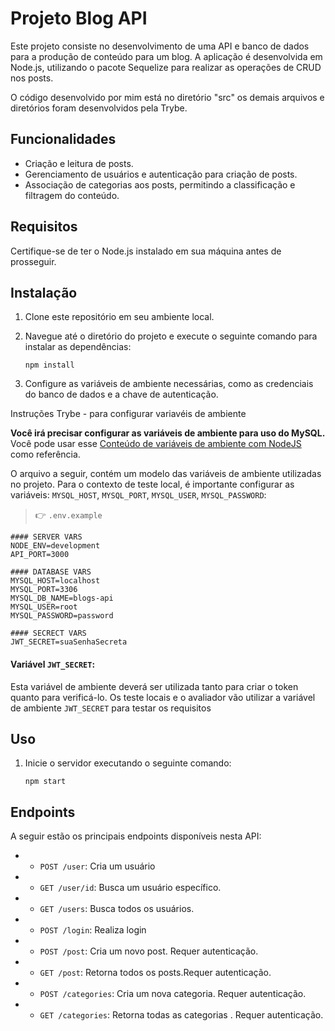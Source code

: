 

<!-- Olá, Tryber!

Esse é apenas um arquivo inicial para o README do seu projeto.

É essencial que você preencha esse documento por conta própria, ok?

Não deixe de usar nossas dicas de escrita de README de projetos, e deixe sua criatividade brilhar!

⚠️ IMPORTANTE: você precisa deixar nítido:
- quais arquivos/pastas foram desenvolvidos por você; 
- quais arquivos/pastas foram desenvolvidos por outra pessoa estudante;
- quais arquivos/pastas foram desenvolvidos pela Trybe.

-->
# Projeto Blog API

Este projeto consiste no desenvolvimento de uma API e banco de dados para a produção de conteúdo para um blog. A aplicação é desenvolvida em Node.js, utilizando o pacote Sequelize para realizar as operações de CRUD nos posts.
   
 
 O código desenvolvido por mim está no diretório "src" os demais arquivos e diretórios foram desenvolvidos pela Trybe.

## Funcionalidades

- Criação e  leitura de posts.
- Gerenciamento de usuários e autenticação para criação de posts.
- Associação de categorias aos posts, permitindo a classificação e filtragem do conteúdo.

## Requisitos

Certifique-se de ter o Node.js instalado em sua máquina antes de prosseguir.

## Instalação

1. Clone este repositório em seu ambiente local.
2. Navegue até o diretório do projeto e execute o seguinte comando para instalar as dependências:

    ```npm install```

   
3. Configure as variáveis de ambiente necessárias, como as credenciais do banco de dados e a chave de autenticação.

Instruções Trybe - para configurar variavéis de ambiente

**Você irá precisar configurar as variáveis de ambiente para uso do MySQL.** Você pode usar esse [Conteúdo de variáveis de ambiente com NodeJS](https://blog.rocketseat.com.br/variaveis-ambiente-nodejs/) como referência.

  O arquivo a seguir, contém um modelo das variáveis de ambiente utilizadas no projeto. Para o contexto de teste local, é importante configurar as variáveis: `MYSQL_HOST`, `MYSQL_PORT`, `MYSQL_USER`, `MYSQL_PASSWORD`:

  > 👉 `.env.example`
  ```env
  #### SERVER VARS
  NODE_ENV=development
  API_PORT=3000

  #### DATABASE VARS
  MYSQL_HOST=localhost
  MYSQL_PORT=3306
  MYSQL_DB_NAME=blogs-api
  MYSQL_USER=root
  MYSQL_PASSWORD=password

  #### SECRECT VARS
  JWT_SECRET=suaSenhaSecreta
  ```

  #### Variável `JWT_SECRET`:
  
  Esta variável de ambiente deverá ser utilizada tanto para criar o token quanto para verificá-lo. Os teste locais e o avaliador vão utilizar a variável de ambiente `JWT_SECRET` para testar os requisitos
## Uso

1. Inicie o servidor executando o seguinte comando:

   ```npm start```

   

## Endpoints

A seguir estão os principais endpoints disponíveis nesta API:
- - `POST /user`: Cria um usuário
- - `GET /user/id`: Busca um usuário específico.
- - `GET /users`: Busca todos os usuários.
- - `POST /login`: Realiza login
- - `POST /post`: Cria um novo post. Requer autenticação.
- - `GET /post`: Retorna todos os posts.Requer autenticação.
- - `POST /categories`: Cria um nova categoria. Requer autenticação.
- - `GET /categories`: Retorna todas as categorias . Requer autenticação.









